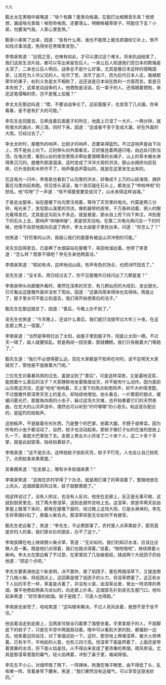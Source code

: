     九九 

   甄太太在黑暗中接嘴道：“啥个有趣？屋里向格漏，在能打出格眼音乐来？依想想，漏成啥光景哉！格短命格雨，还要落么，明朝格幢草房子，阿能住下去？小弟，勿要淘气哉，人家心里急煞。”

   甄家小弟笑了出来，因道：“急有什么用，谁也不能爬上屋去把漏给它补上，倒不如找点事消遣，免得坐在黑暗里发愁。”

   李南泉笑道：“达观之至，也唯有如此，才可以渡过这个难关。将来抗战结束了，我们这些生活片段，都可以写出来留告后人。一来让后人知道我们受日本的欺侮是太深了，二来也让后人明白，战争总不是什么好事。尤其是像日本这样的侵略国家，让现在为人作父兄的人，吃尽了苦，流尽了血汗，而为后代日本人去，栽植那荣华的果子，权利义务是太不相称了，这还说是日本站在胜利一方面而言。若是日本失败了，这辈发动战争的人，他牺牲是活该。后一辈子的人，还得跟着牺牲，来还这笔侵略的债，岂不是冤上加冤？”

   李太太在那边叫道：“喂，不要谈战争论了。这前面屋子，也发现了几点漏。你来看看，是不是有扩大的可能。”

   李先生走回屋去，见牵连着后面屋子的所在，地面上已湿了一大片。一两分钟，就有很大的漏点，两三滴，同时下来。因道：“这或者不至于变成大漏，好在外面的大雨，已经过去了。”

   李太太听时，屋檐外的响声，比刚才的响声，还要来得猛烈。不过这响声是由下向上，而不是由上向下。立刻伸头向外面看去，正好接连着两道闪电，由远处闪到当顶。在电光里，看到山谷的夜空里雨点牵扯着很稀落的长绳子，山上的草木被水淋得黑沉沉的。屋檐外那道涸溪，这时变成了洋洋大观的洪流，那山水拥挤向前狂奔，已升涨到和木桥齐平了。响声像连声雷似的，就是在这里发生出来的。

   在这电光一闪中，李南泉也看到了山沟里的洪水，好像成千上万的山妖海怪，拥挤着在沟里向前奔跑。但见怪头滚滚，每个浪花碰在石头上，都发出了“哗啦哗啦”的怒吼。他“哎呀”了一声道：“怪不得屋里要变成河了，山水来得这样汹涌。”

   于是走出屋来，站在屋檐下向沟里注视着，等待了天空里的电光。约莫是两三分钟，电光来了，发现那山溪里的洪流，像机器带的皮带，千万条转动着，把人的眼光看得发花。尤其是这沟前头不多远，就是悬崖，那水自上而下向下奔注，冲到崖下的石头上去，那响声“哄嗵哄嗵”，真是惊天动地。在第二次电光再闪去一下的时候，他情不自禁地就向后退了两步。李太太由屋子里抢出来，问道：“你怎么了？”

   他笑道：“好厉害的山洪，我疑心我们的屋基有被这山洪冲倒的可能。”

   吴先生回得家去，已是捧了水烟袋站在屋檐下，来回地溜达着。他带了笑音道：“怎么样？雨景不错吧？李先生来他两首诗。”

   李南泉笑道：“假如有诗，这样地动山摇，有声有色的场合，也把诗吓回去了。”

   吴先生道：“没关系，雨已经过去了，你不见屋檐外已经闪出了几颗星星？”

   李南泉伸头向廊檐外看时，果然在深黑的天空，有几颗灿亮的大纽扣，发出银光，已可看出这屋檐外面并没有了雨丝。因道：“这暴风雨来得快也去得快。雨是止了，屋子里水可不能立刻退去，我们得开始想善后的法子。”

   甄先生在那边插言了，因道：“善后，今晚上办不到了。”

   吴先生也笑道：“今天晚上，还谈什么善后，我们就只当提早过大年三十夜，在这走廊上熬上一宿罢。”

   李南泉道：“当然是等明日出了太阳，由屋子里到屋子外，彻底让太阳一晒。不过天一晴了，敌人就要捣乱。若是再闹一回空袭，那就糟糕。我们只有敞着大门等跑了。”

   甄先生道：“我们不必想得那么远，现在大家都是不知命在何时。说不定明天大家就完了，管他是不是敞着大门呢。”

   三位先生对着暴风雨的过去，虽提议到了“善后”，可是这样深夜，又是遍地泥浆，能想着什么善后的法子？大家静默地坐着吸烟谈天，并不能有什么动作。因为面前山沟里这洪流，还是“呛呛”地响着，天上落下的雨点和雨阵声，却不大听得清楚。不过屋檐外那深黑天空上的星点，却陆续地增加，抬头看去，一片繁密的银点，缓缓闪着光芒，那屋角四周的小虫子，躲过这场大灾难，也开始奏着它们的天然夜曲，在宏大的山洪声浪中，偶然也可以听到“咛咛唧唧”的小音乐。和这音乐配合的，是猛烈的拍板声。

   这拍板声，不是敲着任何东西，乃是整个的巴掌，拍着大腿、手膀子或脊梁。因为所有的小虫子都活动了，自然，蚊子也活动起来。那蚊子像钉子似的在谁的皮肤上扎一下，谁就大巴掌拍了去。走廊上男女大小共坐了二十来个人，这二十多个手掌，就是此起彼落，陆续拍着蚊子。

   李南泉道：“这不是办法，这样拍蚊子拍到天亮，蚊子不叮死，人也会让自己拍死了。点把蚊香来熏熏罢。”

   吴春圃笑道：“在走廊上，哪有许多蚊烟来熏？”

   李南泉笑道：“这我在农村学得了个办法，就是用打潮了的草烧着了，整捆地放在上风头，这烟顺着风吹过来，蚊子就都熏跑了。”

   他这样说过了，没有人附议，也没有人反对。他坐在走廊上，反正是无事可做，这就到厨房里去，找了两大卷湿草，送到走廊外空地上去。这湿草，原是早两天前由茅屋上飘落下来的，都堆在屋檐下面的，经过晚上这场大雨，已是水淋淋的。李先生将草捆抖松了，擦着火柴去点。那湿草却是无论如何不肯接受。

   甄先生老远看了，笑道：“李先生，不必费那事了。农村里人点草熏蚊子，那究竟是农村人的事，我们穿长衫的朋友，办不了这个。”

   李南泉蹲在地上继续擦火柴点草，答道：“无论如何，我们的知识水准，应该比庄稼人高一筹。既是他们点得着，我们也就点得着。”说着，“啪咤啪咤”，继续擦着火柴响。李太太在那边看了不过意，在家里找了几张破报纸，揉成两个大纸团子扔给他道：“把这个点吧。”

   李先生要表演他这个新发明，决不罢休，接了纸团子，塞在两捆湿草下，又接连擦了几根火柴，将纸团点上，这回算是借了纸团子的火力，将湿草燃着了。这正和乡下人玩的手艺一样，草虽是点着了，并没有火苗，由湿草丛里，冒出一阵浓厚的黑烟，像平地卷起两条乌龙似的，向走廊上扑来。这烟首先扑到吴先生屋门口。他叫起来笑道：“好厉害的蚊烟。蚊子是跑了，可是人也得跑。”

   李南泉也省悟了，哈哈笑道：“这叫根本解决。不过人背风坐着，我想不至于坐不住。”

   他说着话走到走廊上，见两家邻居全闪着靠了墙壁坐着。手里拿扇子的人，不扇脚底下的蚊子了，只是在半空中两面扇动着。暗中可以看到大家的脸，都偏到一边去。他笑着迎风站住，对了来烟试验一下。这时，那空地上两堆湿草，被大火烘烤着，已有半干。平地起的火苗，也有三四寸高。但湿草下面虽然着了，上面还是带着很重的水渍，将下面火焰盖住。火不得出来变成了更浓重的黑烟，顺风奔滚。尤其是那湿草里面的霉气，经火焰烤着，冲到了鼻子里，难闻得很。

   李先生不小心，对烟呼吸了两下，一阵辣味，刺激在嗓子眼里，由不得低了头，乱咳嗽一阵，背着身弯下腰来，笑道：“我们果然没有这福气，可以享受这驱虫妙药。”

